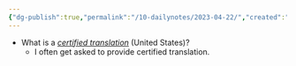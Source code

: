 ```yaml
---
{"dg-publish":true,"permalink":"/10-dailynotes/2023-04-22/","created":"","updated":""}
---
```


- What is a *[certified translation](https://www.atanet.org/client-assistance/what-is-a-certified-translation/)* (United States)?
	- I often get asked to provide certified translation.
